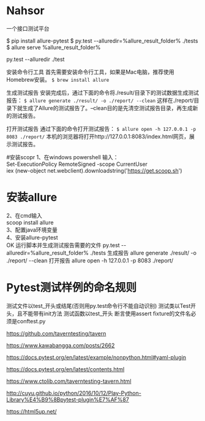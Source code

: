 # Nahsor
一个接口测试平台


$ pip install allure-pytest
$ py.test --alluredir=%allure_result_folder% ./tests
$ allure serve %allure_result_folder%

py.test --alluredir ./test


安装命令行工具
首先需要安装命令行工具，如果是Mac电脑，推荐使用Homebrew安装。
```$ brew install allure```


生成测试报告
安装完成后，通过下面的命令将./result/目录下的测试数据生成测试报告：
```$ allure generate ./result/ -o ./report/ --clean```
这样在./report/目录下就生成了Allure的测试报告了。–clean目的是先清空测试报告目录，再生成新的测试报告。


打开测试报告
通过下面的命令打开测试报告：
```$ allure open -h 127.0.0.1 -p 8083 ./report/```
本机的浏览器将打开http://127.0.0.1:8083/index.html网页，展示测试报告。


#安装scopr
1、在windows powershell 输入：  
Set-ExecutionPolicy RemoteSigned -scope CurrentUser  
iex (new-object net.webclient).downloadstring('https://get.scoop.sh')  
# 安装allure
2、在cmd输入  
scoop install allure  
3、配置java环境变量  
4、安装allure-pytest  
OK
运行脚本并生成测试报告需要的文件
py.test --alluredir=%allure_result_folder% ./tests
生成报告
allure generate ./result/ -o ./report/ --clean
打开报告
allure open -h 127.0.0.1 -p 8083 ./report/


# Pytest测试样例的命名规则
测试文件以test_开头或结尾(否则用py.test命令行不能自动识别)
测试类以Test开头，且不能带有init方法
测试函数以test_开头
断言使用assert
fixture的文件名必须是conftest.py




https://github.com/taverntesting/tavern

https://www.kawabangga.com/posts/2662

https://docs.pytest.org/en/latest/example/nonpython.html#yaml-plugin

https://docs.pytest.org/en/latest/contents.html

https://www.ctolib.com/taverntesting-tavern.html

http://cuyu.github.io/python/2016/10/12/Play-Python-Library%E4%B9%8Bpytest-plugin%E7%AF%87

https://html5up.net/
